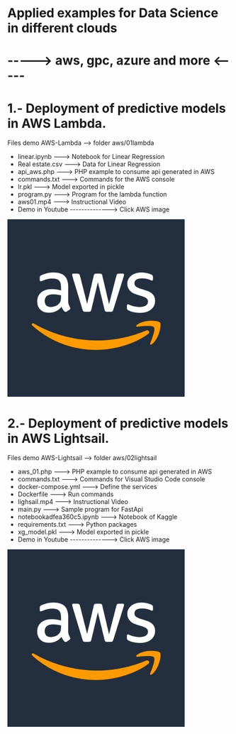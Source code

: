 # Applied examples for Data Science in different clouds
# -----> aws, gpc, azure and more <-----
# 1.- Deployment of predictive models in AWS Lambda.
Files demo AWS-Lambda --> folder aws/01lambda
- linear.ipynb ---> Notebook for Linear Regression
- Real estate.csv ---> Data for Linear Regression
- api_aws.php ---> PHP example to consume api generated in AWS
- commands.txt ---> Commands for the AWS console
- lr.pkl ---> Model exported in pickle
- program.py ---> Program for the lambda function
- aws01.mp4 ---> Instructional Video
- Demo in Youtube --------------> Click AWS image

[![Youtube demo](https://github.com/emericjimenez/cloud/blob/main/aws/01lambda/aws.jpg)](https://www.youtube.com/watch?v=fwwC5IJxZ7w)

# 2.- Deployment of predictive models in AWS Lightsail.
Files demo AWS-Lightsail --> folder aws/02lightsail
- aws_01.php ---> PHP example to consume api generated in AWS
- commands.txt ---> Commands for Visual Studio Code console
- docker-compose.yml ---> Define the services 
- Dockerfile ---> Run commands
- lighsail.mp4 ---> Instructional Video
- main.py ---> Sample program for FastApi
- notebookadfea360c5.ipynb ---> Notebook of Kaggle
- requirements.txt ---> Python packages
- xg_model.pkl ---> Model exported in pickle
- Demo in Youtube --------------> Click AWS image

[![Youtube demo](https://github.com/emericjimenez/cloud/blob/main/aws/01lambda/aws.jpg)](https://youtu.be/7RhY-yVECXg)